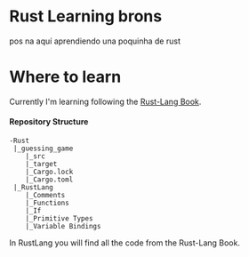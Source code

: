 # Rust Learning brons
pos na aquí aprendiendo una poquinha de rust


# Where to learn
Currently I'm learning following the [Rust-Lang Book](https://doc.rust-lang.org/book/first-edition/index.html).

#### Repository Structure
```
-Rust
 |_guessing_game
    |_src
    |_target
    |_Cargo.lock
    |_Cargo.toml
 |_RustLang
    |_Comments
    |_Functions
    |_If
    |_Primitive Types
    |_Variable Bindings
```
In RustLang you will find all the code from the Rust-Lang Book.